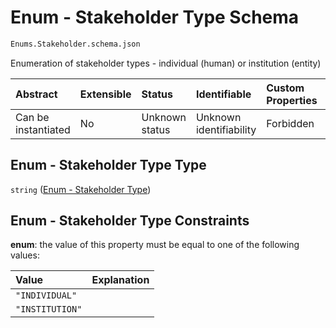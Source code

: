 # Enum - Stakeholder Type Schema

```txt
Enums.Stakeholder.schema.json
```

Enumeration of stakeholder types - individual (human) or institution (entity)

| Abstract            | Extensible | Status         | Identifiable            | Custom Properties | Additional Properties | Access Restrictions | Defined In                                                                         |
| :------------------ | :--------- | :------------- | :---------------------- | :---------------- | :-------------------- | :------------------ | :--------------------------------------------------------------------------------- |
| Can be instantiated | No         | Unknown status | Unknown identifiability | Forbidden         | Allowed               | none                | [Stakeholder.schema.json](../enums/Stakeholder.schema.json "open original schema") |

## Enum - Stakeholder Type Type

`string` ([Enum - Stakeholder Type](stakeholder.md))

## Enum - Stakeholder Type Constraints

**enum**: the value of this property must be equal to one of the following values:

| Value           | Explanation |
| :-------------- | :---------- |
| `"INDIVIDUAL"`  |             |
| `"INSTITUTION"` |             |
